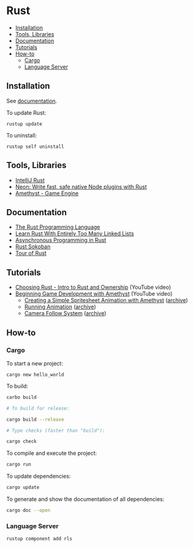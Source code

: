 # Rust

<!-- toc -->

- [Installation](#installation)
- [Tools, Libraries](#tools-libraries)
- [Documentation](#documentation)
- [Tutorials](#tutorials)
- [How-to](#how-to)
  - [Cargo](#cargo)
  - [Language Server](#language-server)

<!-- tocstop -->

## Installation

See [documentation](https://www.rust-lang.org/tools/install).

To update Rust:

```
rustup update
```

To uninstall:

```
rustup self uninstall
```

## Tools, Libraries

- [IntelliJ Rust](https://intellij-rust.github.io/)
- [Neon: Write fast, safe native Node plugins with Rust](https://neon-bindings.com/)
- [Amethyst - Game Engine](https://amethyst.rs/)

## Documentation

- [The Rust Programming Language](https://doc.rust-lang.org/)
- [Learn Rust With Entirely Too Many Linked Lists](https://rust-unofficial.github.io/too-many-lists/)
- [Asynchronous Programming in Rust](https://rust-lang.github.io/async-book/)
- [Rust Sokoban](https://sokoban.iolivia.me/)
- [Tour of Rust](https://tourofrust.com/)

## Tutorials

- [Choosing Rust - Intro to Rust and Ownership](https://www.youtube.com/watch?v=DMAnfOlhSpU) (YouTube video)
- [Beginning Game Development with Amethyst](https://www.youtube.com/watch?v=GFi_EdS_s_c) (YouTube video)
  - [Creating a Simple Spritesheet Animation with Amethyst](https://mtigley.dev/posts/sprite-animations-with-amethyst/) ([archive](https://web.archive.org/web/20200915172323/https://mtigley.dev/posts/sprite-animations-with-amethyst/))
  - [Running Animation](https://mtigley.dev/posts/running-animation/) ([archive](https://web.archive.org/web/20200915172354/https://mtigley.dev/posts/running-animation/))
  - [Camera Follow System](https://mtigley.dev/posts/camera-follow-system/) ([archive](https://web.archive.org/web/20200821172558/https://mtigley.dev/posts/camera-follow-system/))

## How-to

### Cargo

To start a new project:

```
cargo new hello_world
```

To build:

```sh
carbo build

# To build for release:

cargo build --release

# Type checks (faster than "build"):

cargo check
```

To compile and execute the project:

```sh
cargo run
```

To update dependencies:

```sh
cargo update
```

To generate and show the documentation of all dependencies:

```sh
cargo doc --open
```

### Language Server

```sh
rustup component add rls
```
